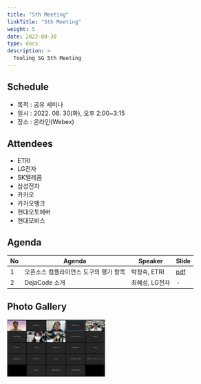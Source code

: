 ```yaml
---
title: "5th Meeting"
linkTitle: "5th Meeting"
weight: 5
date: 2022-08-30
type: docs
description: >
  Tooling SG 5th Meeting
---
```


## Schedule

* 목적 : 공유 세미나
* 일시 : 2022. 08. 30(화), 오후 2:00~3:15
* 장소 : 온라인(Webex)

## Attendees
* ETRI
* LG전자
* SK텔레콤
* 삼성전자
* 카카오
* 카카오뱅크
* 현대오토에버
* 현대모비스

## Agenda
| No | Agenda           | Speaker | Slide |
|----|-----------------|------|------|
| 1  | 오픈소스 컴플라이언스 도구의 평가 항목 | 박정숙, ETRI | [pdf](./Session1_ETRI.pdf) |
| 2  | DejaCode 소개 | 최혜성, LG전자 | - |

## Photo Gallery

<div ><span class="image fit">
  <img src="220830.PNG" width="45%">
</span></div>
